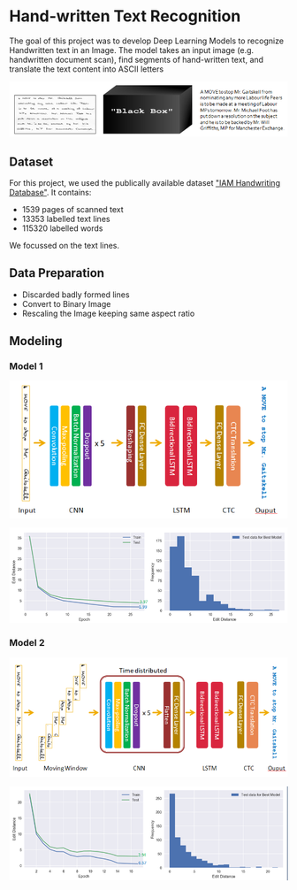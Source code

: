 # Hand-written Text Recognition

The goal of this project was to develop Deep Learning Models to recognize Handwritten text in an Image. The model takes an input image (e.g. handwritten document scan), find segments of hand-written text, and translate the text content into ASCII letters

![](Images/Image1.PNG)

## Dataset 

For this project, we used the publically available dataset ["IAM Handwriting Database"](www.fki.inf.unibe.ch/databases/iam-handwriting-database). It contains:

- 1539 pages of scanned text
- 13353 labelled text lines
- 115320 labelled words

We focussed on the text lines.

## Data Preparation

- Discarded badly formed lines
- Convert to Binary Image
- Rescaling the Image keeping same aspect ratio

## Modeling

### Model 1

![](Images/Model1.PNG)

![](Images/Model1_performance.PNG)

### Model 2

![](Images/Model2.PNG)

![](Images/Model2_performance.PNG)

